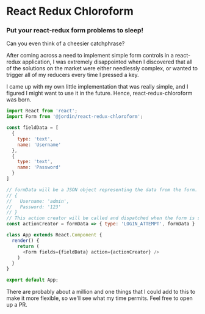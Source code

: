 # React Redux Chloroform
### Put your react-redux form problems to sleep!

Can you even think of a cheesier catchphrase?

After coming across a need to implement simple form controls in a react-redux application, I was extremely
disappointed when I discovered that all of the solutions on the market were either needlessly complex,
or wanted to trigger all of my reducers every time I pressed a key.

I came up with my own little implementation that was really simple, and I figured I might want to use it
in the future. Hence, react-redux-chloroform was born.

```javascript
import React from 'react';
import Form from '@jordin/react-redux-chloroform';

const fieldData = [
  {
    type: 'text',
    name: 'Username'
  },
  {
    type: 'text',
    name: 'Password'
  }
]

// formData will be a JSON object representing the data from the form. for example:
// {
//   Username: 'admin',
//   Password: '123' 
// }
// This action creator will be called and dispatched when the form is submitted.
const actionCreator = formData => { type: 'LOGIN_ATTEMPT', formData }

class App extends React.Component {
  render() {
    return (
      <Form fields={fieldData} action={actionCreator} />
    )
  }
}

export default App;
```

There are probably about a million and one things that I could add to this to make it more flexible, so we'll see what my time permits. Feel free to open up a PR.